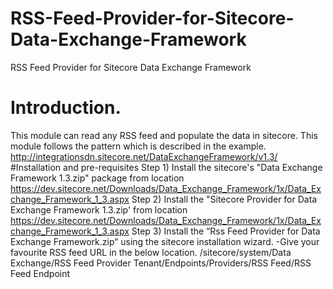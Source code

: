 # RSS-Feed-Provider-for-Sitecore-Data-Exchange-Framework
RSS Feed Provider for Sitecore Data Exchange Framework
# Introduction.
This module can read any RSS feed and populate the data in sitecore.
This module follows the pattern which is described in the example.
http://integrationsdn.sitecore.net/DataExchangeFramework/v1.3/
#Installation and pre-requisites
    Step 1) Install the sitecore's "Data Exchange Framework 1.3.zip" package from location 
            https://dev.sitecore.net/Downloads/Data_Exchange_Framework/1x/Data_Exchange_Framework_1_3.aspx
    Step 2) Install the "Sitecore Provider for Data Exchange Framework 1.3.zip' from location 
            https://dev.sitecore.net/Downloads/Data_Exchange_Framework/1x/Data_Exchange_Framework_1_3.aspx
    Step 3) Install the “Rss Feed Provider for Data Exchange Framework.zip” using the sitecore installation wizard.
             -Give your favourite RSS feed URL in the below location.
             /sitecore/system/Data Exchange/RSS Feed Provider Tenant/Endpoints/Providers/RSS Feed/RSS Feed Endpoint
 
